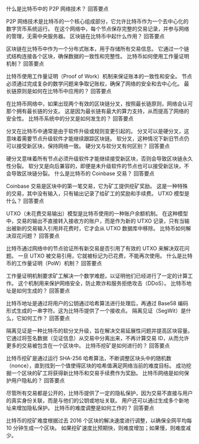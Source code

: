 什么是比特币中的 P2P 网络技术？
回答要点

  P2P 网络技术是比特币的一个核心组成部分，它允许比特币作为一个去中心化的数字货币系统运行。
  在这个网络中，每个节点保存完整的交易记录，并参与网络的管理，无需中央服务器。
区块链在比特币中起什么作用？
回答要点

  区块链在比特币中作为一个分布式账本，用于存储所有交易信息。
  它通过一个链式结构连接各个区块，确保数据的一致性和完整性。
比特币如何使用工作量证明机制？
回答要点

  比特币使用工作量证明（Proof of Work）机制来保证账本的一致性和安全。
  节点必须通过完成复杂的数学问题来争取记账权，确保了网络的安全和去中心化。
最长链原则是如何在比特币中应用的？
回答要点

  在比特币网络中，如果出现两个有效的区块链分叉，按照最长链原则，网络会认可那个拥有最长链的分支。
  这是因为最长链有最大的算力支持，从而提高了网络的安全性。
比特币系统中的分叉是如何发生的？
回答要点

  分叉在比特币中通常是由于软件升级或规则变更引起的。
  分叉可以是硬分叉，这意味着需要节点升级软件才能继续跟踪区块链。
  软分叉，这种情况下新旧节点仍可以接受新区块，保持网络一致。
硬分叉与软分叉有何区别？
回答要点

  硬分叉意味着所有节点必须升级软件才能继续接受新区块，否则会导致区块链永久性分裂。
  软分叉是向后兼容的，即便是未升级软件的节点也可以接受新区块，不会导致区块链分裂。
什么是比特币的 Coinbase 交易？
回答要点

  Coinbase 交易是区块中的第一笔交易，它为矿工提供挖矿奖励。
  这是一种特殊的交易，其中没有输入，只有输出记录了给矿工的奖励和手续费。
UTXO 模型是什么？
回答要点

  UTXO（未花费交易输出）模型是比特币使用的一种账户余额机制。
  在这种模型中，交易的输出不直接转入接收方的账户，而是作为新的 UTXO 记录，只有当输出被新的交易输入引用并花费时，它才会从 UTXO 数据库中移除。
比特币如何解决双花问题？
回答要点

  比特币通过网络中的节点验证所有新交易是否引用了有效的 UTXO 来解决双花问题。
  一旦 UTXO 被交易引用，它就被标记为已花费，不能再次使用。
什么是比特币的工作量证明（PoW）机制？
回答要点

  工作量证明机制要求矿工解决一个数学难题，以证明他们已经进行了一定的计算工作。
  这个机制用来保护网络安全，防止欺诈和服务拒绝攻击（DDoS）。
比特币地址是如何生成的？
回答要点

  比特币地址是通过将用户的公钥通过哈希算法进行处理后，再通过 Base58 编码形式生成的一串字符。这为比特币提供了一个接收点。
隔离见证（SegWit）是什么，它如何工作？
回答要点

隔离见证是一种比特币的软分叉升级，旨在解决交易延展性问题并提高区块容量。
  它通过将签名数据（见证信息）从交易中分离出来，不再计算交易 ID，从而允许更多的交易被包含在一个区块中。
比特币挖矿是如何进行的？
回答要点

  比特币挖矿是通过运行 SHA-256 哈希算法，不断调整区块头中的随机数（nonce），直到找到一个值使得区块的哈希值满足网络当前的难度目标。
  成功挖掘一个区块的矿工将获得新比特币和交易手续费作为奖励。
比特币网络是如何保护用户隐私的？
回答要点

  尽管所有交易都是公开的，比特币提供了一定的隐私保护，因为交易不直接与用户的真实身份关联，而是与他们的公钥或地址关联。
  用户还可以通过生成多个新地址来增加隐私保护。
比特币的难度调整是如何工作的？
回答要点

  比特币的挖矿难度根据过去 2016 个区块的解决速度进行调整，以确保全网平均每 10 分钟生成一个区块。
  如果挖矿速度比预期快，则难度增加；如果慢，则难度减少。
